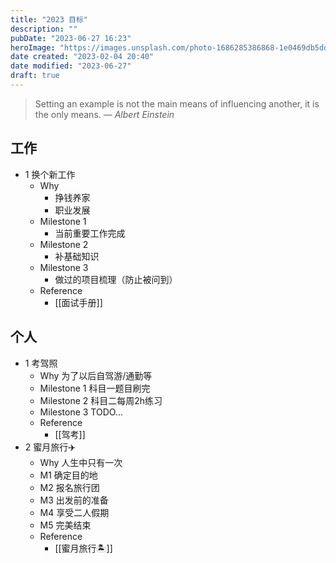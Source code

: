 ```yaml
---
title: "2023 目标"
description: ""
pubDate: "2023-06-27 16:23"
heroImage: "https://images.unsplash.com/photo-1686285386868-1e0469db5ddf?crop=entropy&cs=srgb&fm=jpg&ixid=M3wzNjM5Nzd8MHwxfHJhbmRvbXx8fHx8fHx8fDE2ODc4NDUyMzZ8&ixlib=rb-4.0.3&q=85&w=1200&h=400"
date created: "2023-02-04 20:40"
date modified: "2023-06-27"
draft: true
---
```


> Setting an example is not the main means of influencing another, it is the only means.
> — <cite>Albert Einstein</cite>



## 工作

- 1 换个新工作
	- Why
		- 挣钱养家
		- 职业发展
	- Milestone 1
		- 当前重要工作完成
	- Milestone 2
		- 补基础知识
	- Milestone 3
		- 做过的项目梳理（防止被问到）
	- Reference
		- [[面试手册]]

## 个人

- 1 考驾照
	- Why 为了以后自驾游/通勤等
	- Milestone 1 科目一题目刷完
	- Milestone 2 科目二每周2h练习
	- Milestone 3 TODO…
	- Reference
		- [[驾考]]
- 2 蜜月旅行✈️
	- Why 人生中只有一次
	- M1 确定目的地
	- M2 报名旅行团
	- M3 出发前的准备
	- M4 享受二人假期
	- M5 完美结束
	- Reference
		- [[蜜月旅行🏝️]]
